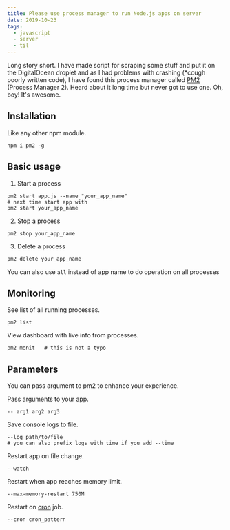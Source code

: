 ```yaml
---
title: Please use process manager to run Node.js apps on server
date: 2019-10-23
tags:
  - javascript
  - server
  - til
---
```


Long story short. I have made script for scraping some stuff and put it on the DigitalOcean droplet and as I had problems with crashing (*cough poorly written code), I have found this process manager called [PM2](http://pm2.keymetrics.io/) (Process Manager 2). Heard about it long time but never got to use one. Oh, boy! It's awesome.

## Installation

Like any other npm module.

```terminal
npm i pm2 -g
```

## Basic usage

1. Start a process

```terminal
pm2 start app.js --name "your_app_name"
# next time start app with
pm2 start your_app_name
```

2. Stop a process

```terminal
pm2 stop your_app_name
```

3. Delete a process

```terminal
pm2 delete your_app_name
```

You can also use `all` instead of app name to do operation on all processes

## Monitoring

See list of all running processes.

```terminal
pm2 list
```

View dashboard with live info from processes.

```terminal
pm2 monit   # this is not a typo
```

## Parameters

You can pass argument to pm2 to enhance your experience.

Pass arguments to your app.

```terminal
-- arg1 arg2 arg3
```

Save console logs to file.

```terminal
--log path/to/file
# you can also prefix logs with time if you add --time
```

Restart app on file change.

```terminal
--watch
```

Restart when app reaches memory limit.

```terminal
--max-memory-restart 750M
```

Restart on [cron](https://en.wikipedia.org/wiki/Cron) job.

```terminal
--cron cron_pattern
```
